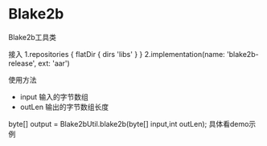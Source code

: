 # Blake2b
Blake2b工具类
  
接入
      1.repositories {
          flatDir {
            dirs 'libs'
        }
       }
     2.implementation(name: 'blake2b-release', ext: 'aar')

使用方法
  
   * input 输入的字节数组
   * outLen 输出的字节数组长度
  
   byte[] output =  Blake2bUtil.blake2b(byte[] input,int outLen);
  具体看demo示例
  
  
